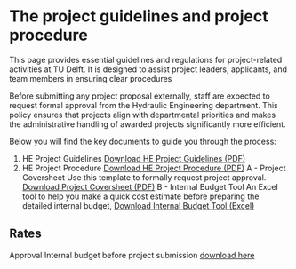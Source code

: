 # The project guidelines and project procedure

This page provides essential guidelines and regulations for project-related activities at TU Delft. It is designed to assist project leaders, applicants, and team members in ensuring clear procedures

Before submitting any project proposal externally, staff are expected to request formal approval from the Hydraulic Engineering department. This policy ensures that projects align with departmental priorities and makes the administrative handling of awarded projects significantly more efficient.

Below you will find the key documents to guide you through the process:

1. HE Project Guidelines
 [Download HE Project Guidelines (PDF)](../Finance/Appendices/2025.04%20Approval%20of%20the%20Hydraulic%20Engineering%20Project%20Guidelines.pdf)
2. HE Project Procedure
[Download HE Project Procedure (PDF)](../Finance/Appendices/HE_Project_procedure_2025.03.20.pdf)
A - Project Coversheet
Use this template to formally request project approval. 
[Download Project Coversheet (PDF)](../Finance/Appendices/HE_Project_procedure_Project_cover_sheet_2025.03.20.pdf)
B - Internal Budget Tool 
An Excel tool to help you make a quick cost estimate before preparing the detailed internal budget,
[Download Internal Budget Tool (Excel)](../Finance/Appendices/Calculation_tool_projects_version1.2.xlsx)




## Rates

Approval Internal budget before project submission
[download here](.././Finance/Appendices/2025.02_Approval_internal_budget_before_project_submission.pdf)


 